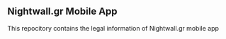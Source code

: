 ## Nightwall.gr Mobile App

This repocitory contains the legal information of Nightwall.gr mobile app
